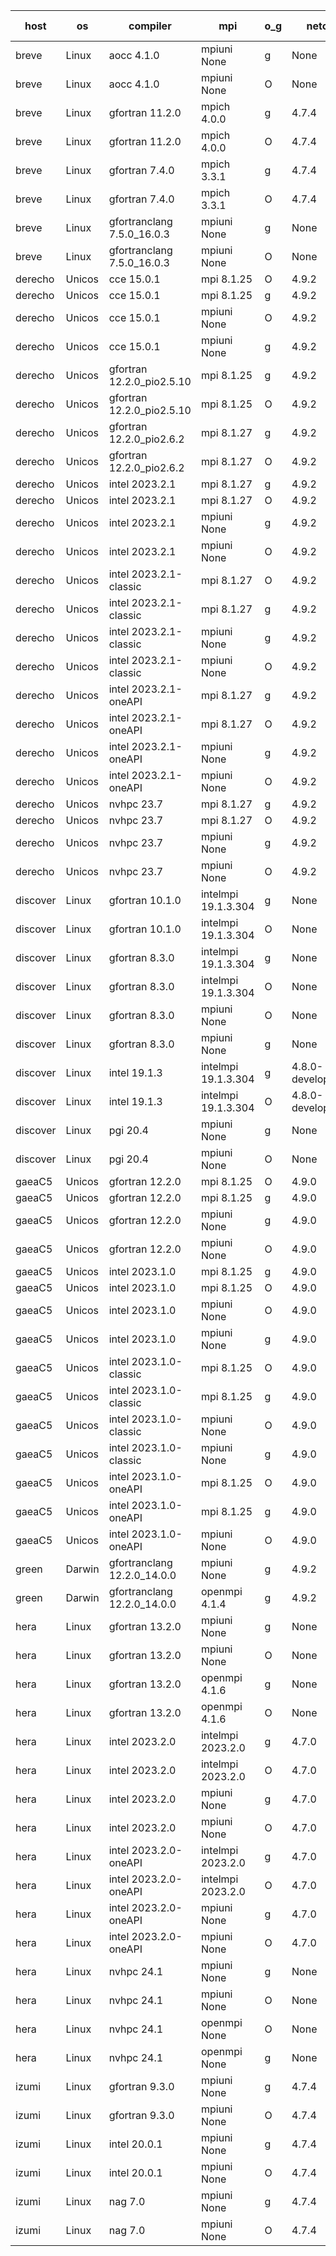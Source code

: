 

| host     | os       | compiler                              | mpi                      | o_g        | netcdf        | build       | u_pass          | u_fail          | s_pass            | s_fail            | e_pass             | e_fail             | nuopc_pass       | nuopc_fail       | artifacts link          |
|----------|----------|---------------------------------------|--------------------------|------------|---------------|-------------|-----------------|-----------------|-------------------|-------------------|--------------------|--------------------|------------------|------------------|-------------------------|
| breve | Linux | aocc 4.1.0 | mpiuni None  | g | None  | PASS | 12439 | 26 | 8 | 0 | 44 | 0 | None | None | <a href="https://github.com/esmf-org/esmf-test-artifacts/tree/7afe6c069dfbf63686963fd14061ad904ddd0c2f/feature_numa/aocc/4.1.0/g/mpiuni/None" target="_blank">7afe6c0</a> | 
| breve | Linux | aocc 4.1.0 | mpiuni None  | O | None  | PASS | 12439 | 26 | 8 | 0 | 44 | 0 | None | None | <a href="https://github.com/esmf-org/esmf-test-artifacts/tree/ba3a33f10b1fd2e4fb6f8c6ad5f02fef5a55c201/feature_numa/aocc/4.1.0/O/mpiuni/None" target="_blank">ba3a33f</a> | 
| breve | Linux | gfortran 11.2.0 | mpich 4.0.0  | g | 4.7.4  | PASS | 14133 | 0 | 50 | 0 | 81 | 0 | 51 | 0 | <a href="https://github.com/esmf-org/esmf-test-artifacts/tree/ac1d6c386b7e87bf9e79866c9e3813a0dc8739c2/feature_numa/gfortran/11.2.0/g/mpich/4.0.0" target="_blank">ac1d6c3</a> | 
| breve | Linux | gfortran 11.2.0 | mpich 4.0.0  | O | 4.7.4  | PASS | 14133 | 0 | 50 | 0 | 81 | 0 | 51 | 0 | <a href="https://github.com/esmf-org/esmf-test-artifacts/tree/77ea25990a7e5f022726c10728011b25228ba792/feature_numa/gfortran/11.2.0/O/mpich/4.0.0" target="_blank">77ea259</a> | 
| breve | Linux | gfortran 7.4.0 | mpich 3.3.1  | g | 4.7.4  | PASS | 14133 | 0 | 50 | 0 | 81 | 0 | 51 | 0 | <a href="https://github.com/esmf-org/esmf-test-artifacts/tree/67cb131796b3258ed512982f22c96b43a5ea5003/feature_numa/gfortran/7.4.0/g/mpich/3.3.1" target="_blank">67cb131</a> | 
| breve | Linux | gfortran 7.4.0 | mpich 3.3.1  | O | 4.7.4  | PASS | 14133 | 0 | 50 | 0 | 81 | 0 | 51 | 0 | <a href="https://github.com/esmf-org/esmf-test-artifacts/tree/44f0ca8c5277d04844fe6f902e834373b976ba4c/feature_numa/gfortran/7.4.0/O/mpich/3.3.1" target="_blank">44f0ca8</a> | 
| breve | Linux | gfortranclang 7.5.0_16.0.3 | mpiuni None  | g | None  | PASS | 12465 | 0 | 8 | 0 | 44 | 0 | None | None | <a href="https://github.com/esmf-org/esmf-test-artifacts/tree/2360fdd13b517173c78ad29a192f500ad302cabb/feature_numa/gfortranclang/7.5.0_16.0.3/g/mpiuni/None" target="_blank">2360fdd</a> | 
| breve | Linux | gfortranclang 7.5.0_16.0.3 | mpiuni None  | O | None  | PASS | 12465 | 0 | 8 | 0 | 44 | 0 | None | None | <a href="https://github.com/esmf-org/esmf-test-artifacts/tree/5a8d53ac101a920fdb82189de560bbd2049f6d50/feature_numa/gfortranclang/7.5.0_16.0.3/O/mpiuni/None" target="_blank">5a8d53a</a> | 
| derecho | Unicos | cce 15.0.1 | mpi 8.1.25  | O | 4.9.2  | PASS | 14054 | 79 | 50 | 0 | 81 | 0 | 51 | 0 | <a href="https://github.com/esmf-org/esmf-test-artifacts/tree/7c9576e4f8a78496f28fda656fed53cf2131748d/feature_numa/cce/15.0.1/O/mpi/8.1.25" target="_blank">7c9576e</a> | 
| derecho | Unicos | cce 15.0.1 | mpi 8.1.25  | g | 4.9.2  | PASS | 14057 | 76 | 50 | 0 | 81 | 0 | 51 | 0 | <a href="https://github.com/esmf-org/esmf-test-artifacts/tree/2521910ca1df43d51bc8188d7e5e1095e82f7aca/feature_numa/cce/15.0.1/g/mpi/8.1.25" target="_blank">2521910</a> | 
| derecho | Unicos | cce 15.0.1 | mpiuni None  | O | 4.9.2  | PASS | 12230 | 235 | 8 | 0 | 44 | 0 | None | None | <a href="https://github.com/esmf-org/esmf-test-artifacts/tree/882b4b5cfa79b654aad74489ba56d289bce53ee8/feature_numa/cce/15.0.1/O/mpiuni/None" target="_blank">882b4b5</a> | 
| derecho | Unicos | cce 15.0.1 | mpiuni None  | g | 4.9.2  | PASS | 12389 | 76 | 8 | 0 | 44 | 0 | None | None | <a href="https://github.com/esmf-org/esmf-test-artifacts/tree/cbadf4180c56ac9943b223d5a1addcbca0f20f3e/feature_numa/cce/15.0.1/g/mpiuni/None" target="_blank">cbadf41</a> | 
| derecho | Unicos | gfortran 12.2.0_pio2.5.10 | mpi 8.1.25  | g | 4.9.2  | PASS | 14133 | 0 | 50 | 0 | 81 | 0 | 51 | 0 | <a href="https://github.com/esmf-org/esmf-test-artifacts/tree/63a2bdf680a7b5d9a22f9163456533765a422576/feature_numa/gfortran/12.2.0_pio2.5.10/g/mpi/8.1.25" target="_blank">63a2bdf</a> | 
| derecho | Unicos | gfortran 12.2.0_pio2.5.10 | mpi 8.1.25  | O | 4.9.2  | PASS | 14133 | 0 | 50 | 0 | 81 | 0 | 51 | 0 | <a href="https://github.com/esmf-org/esmf-test-artifacts/tree/2d6c9728db55a95b44194014e5eb88b565cd4440/feature_numa/gfortran/12.2.0_pio2.5.10/O/mpi/8.1.25" target="_blank">2d6c972</a> | 
| derecho | Unicos | gfortran 12.2.0_pio2.6.2 | mpi 8.1.27  | g | 4.9.2  | PASS | 14133 | 0 | 50 | 0 | 81 | 0 | 51 | 0 | <a href="https://github.com/esmf-org/esmf-test-artifacts/tree/786ea0db3bd3e31ca4d13c1cef87553729720f72/feature_numa/gfortran/12.2.0_pio2.6.2/g/mpi/8.1.27" target="_blank">786ea0d</a> | 
| derecho | Unicos | gfortran 12.2.0_pio2.6.2 | mpi 8.1.27  | O | 4.9.2  | PASS | 14133 | 0 | 50 | 0 | 81 | 0 | 51 | 0 | <a href="https://github.com/esmf-org/esmf-test-artifacts/tree/1d09955eca027fb23748946b6e758d3a4a761522/feature_numa/gfortran/12.2.0_pio2.6.2/O/mpi/8.1.27" target="_blank">1d09955</a> | 
| derecho | Unicos | intel 2023.2.1 | mpi 8.1.27  | g | 4.9.2  | PASS | 14133 | 0 | 50 | 0 | 81 | 0 | 51 | 0 | <a href="https://github.com/esmf-org/esmf-test-artifacts/tree/da2a825d8b518dc99a296c46ee562c3c60d47e82/feature_numa/intel/2023.2.1/g/mpi/8.1.27" target="_blank">da2a825</a> | 
| derecho | Unicos | intel 2023.2.1 | mpi 8.1.27  | O | 4.9.2  | PASS | 14133 | 0 | 50 | 0 | 81 | 0 | 51 | 0 | <a href="https://github.com/esmf-org/esmf-test-artifacts/tree/433de7d3de322ddfe31e1d0682c479c09438842d/feature_numa/intel/2023.2.1/O/mpi/8.1.27" target="_blank">433de7d</a> | 
| derecho | Unicos | intel 2023.2.1 | mpiuni None  | g | 4.9.2  | PASS | 12465 | 0 | 8 | 0 | 44 | 0 | None | None | <a href="https://github.com/esmf-org/esmf-test-artifacts/tree/7ee207e7ebc5e49252bb124de51e18a06d7d29b1/feature_numa/intel/2023.2.1/g/mpiuni/None" target="_blank">7ee207e</a> | 
| derecho | Unicos | intel 2023.2.1 | mpiuni None  | O | 4.9.2  | PASS | 12465 | 0 | 8 | 0 | 44 | 0 | None | None | <a href="https://github.com/esmf-org/esmf-test-artifacts/tree/c5db941223a8611f5bdc22df9c0dca4f3e7bf67d/feature_numa/intel/2023.2.1/O/mpiuni/None" target="_blank">c5db941</a> | 
| derecho | Unicos | intel 2023.2.1-classic | mpi 8.1.27  | O | 4.9.2  | PASS | 14133 | 0 | 50 | 0 | 81 | 0 | 51 | 0 | <a href="https://github.com/esmf-org/esmf-test-artifacts/tree/7ac780532389b099af449f34e40b684952922151/feature_numa/intel/2023.2.1-classic/O/mpi/8.1.27" target="_blank">7ac7805</a> | 
| derecho | Unicos | intel 2023.2.1-classic | mpi 8.1.27  | g | 4.9.2  | PASS | 14133 | 0 | 50 | 0 | 81 | 0 | 51 | 0 | <a href="https://github.com/esmf-org/esmf-test-artifacts/tree/46516c827aadf21bb3c6d97faffe4df6bd2a9e59/feature_numa/intel/2023.2.1-classic/g/mpi/8.1.27" target="_blank">46516c8</a> | 
| derecho | Unicos | intel 2023.2.1-classic | mpiuni None  | g | 4.9.2  | PASS | 12465 | 0 | 8 | 0 | 44 | 0 | None | None | <a href="https://github.com/esmf-org/esmf-test-artifacts/tree/be9b35a4143543757f6f5bfd4e97acb512d903a2/feature_numa/intel/2023.2.1-classic/g/mpiuni/None" target="_blank">be9b35a</a> | 
| derecho | Unicos | intel 2023.2.1-classic | mpiuni None  | O | 4.9.2  | PASS | 12465 | 0 | 8 | 0 | 44 | 0 | None | None | <a href="https://github.com/esmf-org/esmf-test-artifacts/tree/44bc5b61b14390d8f0c769c06167721d43452043/feature_numa/intel/2023.2.1-classic/O/mpiuni/None" target="_blank">44bc5b6</a> | 
| derecho | Unicos | intel 2023.2.1-oneAPI | mpi 8.1.27  | g | 4.9.2  | PASS | 14133 | 0 | 50 | 0 | 81 | 0 | 51 | 0 | <a href="https://github.com/esmf-org/esmf-test-artifacts/tree/02c3436272da4e709914c5040a442b7fba71cabb/feature_numa/intel/2023.2.1-oneAPI/g/mpi/8.1.27" target="_blank">02c3436</a> | 
| derecho | Unicos | intel 2023.2.1-oneAPI | mpi 8.1.27  | O | 4.9.2  | PASS | 14133 | 0 | 49 | 1 | 81 | 0 | 51 | 0 | <a href="https://github.com/esmf-org/esmf-test-artifacts/tree/9998673776119e799d65e534ebc1abcb752c68b5/feature_numa/intel/2023.2.1-oneAPI/O/mpi/8.1.27" target="_blank">9998673</a> | 
| derecho | Unicos | intel 2023.2.1-oneAPI | mpiuni None  | g | 4.9.2  | PASS | 12465 | 0 | 8 | 0 | 44 | 0 | None | None | <a href="https://github.com/esmf-org/esmf-test-artifacts/tree/f06f287671db6ab62f183dd2c1d5d966efa78efd/feature_numa/intel/2023.2.1-oneAPI/g/mpiuni/None" target="_blank">f06f287</a> | 
| derecho | Unicos | intel 2023.2.1-oneAPI | mpiuni None  | O | 4.9.2  | PASS | 12465 | 0 | 8 | 0 | 44 | 0 | None | None | <a href="https://github.com/esmf-org/esmf-test-artifacts/tree/50cc010ae92d2cda2d42c278b4ff834eafda5d5c/feature_numa/intel/2023.2.1-oneAPI/O/mpiuni/None" target="_blank">50cc010</a> | 
| derecho | Unicos | nvhpc 23.7 | mpi 8.1.27  | g | 4.9.2  | PASS | 14133 | 0 | 50 | 0 | 81 | 0 | 51 | 0 | <a href="https://github.com/esmf-org/esmf-test-artifacts/tree/bf8fe51e0633d7c2ff910f7ae3a5a904ed7c9677/feature_numa/nvhpc/23.7/g/mpi/8.1.27" target="_blank">bf8fe51</a> | 
| derecho | Unicos | nvhpc 23.7 | mpi 8.1.27  | O | 4.9.2  | PASS | 14133 | 0 | 50 | 0 | 81 | 0 | 51 | 0 | <a href="https://github.com/esmf-org/esmf-test-artifacts/tree/e34914c8e6154bef2ce27d23bb594b8b355c7642/feature_numa/nvhpc/23.7/O/mpi/8.1.27" target="_blank">e34914c</a> | 
| derecho | Unicos | nvhpc 23.7 | mpiuni None  | g | 4.9.2  | PASS | 12465 | 0 | 8 | 0 | 44 | 0 | None | None | <a href="https://github.com/esmf-org/esmf-test-artifacts/tree/e60eea8008e637fb0841ec0a9d31d635cea05aed/feature_numa/nvhpc/23.7/g/mpiuni/None" target="_blank">e60eea8</a> | 
| derecho | Unicos | nvhpc 23.7 | mpiuni None  | O | 4.9.2  | PASS | 12465 | 0 | 8 | 0 | 44 | 0 | None | None | <a href="https://github.com/esmf-org/esmf-test-artifacts/tree/763239eefc56bfe122669cd1735c8f27606c1807/feature_numa/nvhpc/23.7/O/mpiuni/None" target="_blank">763239e</a> | 
| discover | Linux | gfortran 10.1.0 | intelmpi 19.1.3.304  | g | None  | PASS | 14118 | 15 | 50 | 0 | 81 | 0 | 51 | 0 | <a href="https://github.com/esmf-org/esmf-test-artifacts/tree/a250115b6c6829afa8c248ac513c2d1b448dd321/feature_numa/gfortran/10.1.0/g/intelmpi/19.1.3.304" target="_blank">a250115</a> | 
| discover | Linux | gfortran 10.1.0 | intelmpi 19.1.3.304  | O | None  | PASS | 14118 | 15 | 50 | 0 | 81 | 0 | 51 | 0 | <a href="https://github.com/esmf-org/esmf-test-artifacts/tree/38ed7e3b3ee8df97c7036b32673de0086d1d6951/feature_numa/gfortran/10.1.0/O/intelmpi/19.1.3.304" target="_blank">38ed7e3</a> | 
| discover | Linux | gfortran 8.3.0 | intelmpi 19.1.3.304  | g | None  | PASS | 14118 | 15 | 50 | 0 | 81 | 0 | 51 | 0 | <a href="https://github.com/esmf-org/esmf-test-artifacts/tree/bd4830b80f2e1b285143fec46937ba61c431ef51/feature_numa/gfortran/8.3.0/g/intelmpi/19.1.3.304" target="_blank">bd4830b</a> | 
| discover | Linux | gfortran 8.3.0 | intelmpi 19.1.3.304  | O | None  | PASS | 14118 | 15 | 50 | 0 | 81 | 0 | 51 | 0 | <a href="https://github.com/esmf-org/esmf-test-artifacts/tree/831402c7897c78600abcb835354d412d66ccb2da/feature_numa/gfortran/8.3.0/O/intelmpi/19.1.3.304" target="_blank">831402c</a> | 
| discover | Linux | gfortran 8.3.0 | mpiuni None  | O | None  | PASS | 12465 | 0 | 8 | 0 | 44 | 0 | None | None | <a href="https://github.com/esmf-org/esmf-test-artifacts/tree/f332b8cd97b22985a17d61e86c2c861af102318a/feature_numa/gfortran/8.3.0/O/mpiuni/None" target="_blank">f332b8c</a> | 
| discover | Linux | gfortran 8.3.0 | mpiuni None  | g | None  | PASS | 12465 | 0 | 8 | 0 | 44 | 0 | None | None | <a href="https://github.com/esmf-org/esmf-test-artifacts/tree/6ef86dd044e660f92d00d9a178db1353b506ba02/feature_numa/gfortran/8.3.0/g/mpiuni/None" target="_blank">6ef86dd</a> | 
| discover | Linux | intel 19.1.3 | intelmpi 19.1.3.304  | g | 4.8.0-development  | PASS | 14133 | 0 | 50 | 0 | 81 | 0 | 51 | 0 | <a href="https://github.com/esmf-org/esmf-test-artifacts/tree/009764561fc02fc757b67d4352e9ff970cc433ab/feature_numa/intel/19.1.3/g/intelmpi/19.1.3.304" target="_blank">0097645</a> | 
| discover | Linux | intel 19.1.3 | intelmpi 19.1.3.304  | O | 4.8.0-development  | PASS | 14133 | 0 | 50 | 0 | 81 | 0 | 51 | 0 | <a href="https://github.com/esmf-org/esmf-test-artifacts/tree/a76ec07b0b0bb59491ca4c5b594641da29db8107/feature_numa/intel/19.1.3/O/intelmpi/19.1.3.304" target="_blank">a76ec07</a> | 
| discover | Linux | pgi 20.4 | mpiuni None  | g | None  | PASS | 12465 | 0 | 8 | 0 | 44 | 0 | None | None | <a href="https://github.com/esmf-org/esmf-test-artifacts/tree/50aaf454c368b2830acfc8d2dd809ccdcf7bd5a5/feature_numa/pgi/20.4/g/mpiuni/None" target="_blank">50aaf45</a> | 
| discover | Linux | pgi 20.4 | mpiuni None  | O | None  | PASS | 12465 | 0 | 8 | 0 | 44 | 0 | None | None | <a href="https://github.com/esmf-org/esmf-test-artifacts/tree/a2340e28c162968d83380aa7a24e04286e866939/feature_numa/pgi/20.4/O/mpiuni/None" target="_blank">a2340e2</a> | 
| gaeaC5 | Unicos | gfortran 12.2.0 | mpi 8.1.25  | O | 4.9.0  | PASS | 14133 | 0 | 50 | 0 | 81 | 0 | 51 | 0 | <a href="https://github.com/esmf-org/esmf-test-artifacts/tree/022e42d09e366dc13b65fc76b334ddce63b0bd17/feature_numa/gfortran/12.2.0/O/mpi/8.1.25" target="_blank">022e42d</a> | 
| gaeaC5 | Unicos | gfortran 12.2.0 | mpi 8.1.25  | g | 4.9.0  | PASS | 14133 | 0 | 50 | 0 | 81 | 0 | 51 | 0 | <a href="https://github.com/esmf-org/esmf-test-artifacts/tree/5c07ec9229cd7eae703ebc5655bb53b4e5f2ca72/feature_numa/gfortran/12.2.0/g/mpi/8.1.25" target="_blank">5c07ec9</a> | 
| gaeaC5 | Unicos | gfortran 12.2.0 | mpiuni None  | g | 4.9.0  | PASS | 12465 | 0 | 8 | 0 | 44 | 0 | None | None | <a href="https://github.com/esmf-org/esmf-test-artifacts/tree/4ac4948bd542f2f70fb0bbb8471a16884638aefe/feature_numa/gfortran/12.2.0/g/mpiuni/None" target="_blank">4ac4948</a> | 
| gaeaC5 | Unicos | gfortran 12.2.0 | mpiuni None  | O | 4.9.0  | PASS | 12465 | 0 | 8 | 0 | 44 | 0 | None | None | <a href="https://github.com/esmf-org/esmf-test-artifacts/tree/260c336ce0bb08707d15be34e5bef6bd63ecdf9a/feature_numa/gfortran/12.2.0/O/mpiuni/None" target="_blank">260c336</a> | 
| gaeaC5 | Unicos | intel 2023.1.0 | mpi 8.1.25  | g | 4.9.0  | PASS | 14133 | 0 | 50 | 0 | 81 | 0 | 51 | 0 | <a href="https://github.com/esmf-org/esmf-test-artifacts/tree/bcf1921912fba818ad0b0c860c4e1ed25ce4de0a/feature_numa/intel/2023.1.0/g/mpi/8.1.25" target="_blank">bcf1921</a> | 
| gaeaC5 | Unicos | intel 2023.1.0 | mpi 8.1.25  | O | 4.9.0  | PASS | 14133 | 0 | 50 | 0 | 81 | 0 | 51 | 0 | <a href="https://github.com/esmf-org/esmf-test-artifacts/tree/54759cf4e31b39bd2e9015deb27d9d48de62ef00/feature_numa/intel/2023.1.0/O/mpi/8.1.25" target="_blank">54759cf</a> | 
| gaeaC5 | Unicos | intel 2023.1.0 | mpiuni None  | O | 4.9.0  | PASS | 12465 | 0 | 8 | 0 | 44 | 0 | None | None | <a href="https://github.com/esmf-org/esmf-test-artifacts/tree/dbd0f9845f39e8fc95e48e81de959bf04457871d/feature_numa/intel/2023.1.0/O/mpiuni/None" target="_blank">dbd0f98</a> | 
| gaeaC5 | Unicos | intel 2023.1.0 | mpiuni None  | g | 4.9.0  | PASS | 12465 | 0 | 8 | 0 | 44 | 0 | None | None | <a href="https://github.com/esmf-org/esmf-test-artifacts/tree/5efc3ca34dea7930b7a48442694765f3a4264433/feature_numa/intel/2023.1.0/g/mpiuni/None" target="_blank">5efc3ca</a> | 
| gaeaC5 | Unicos | intel 2023.1.0-classic | mpi 8.1.25  | O | 4.9.0  | PASS | 14133 | 0 | 50 | 0 | 81 | 0 | 51 | 0 | <a href="https://github.com/esmf-org/esmf-test-artifacts/tree/995570ef8de54d9193b54a968d6da0757199dbab/feature_numa/intel/2023.1.0-classic/O/mpi/8.1.25" target="_blank">995570e</a> | 
| gaeaC5 | Unicos | intel 2023.1.0-classic | mpi 8.1.25  | g | 4.9.0  | PASS | 14133 | 0 | 50 | 0 | 81 | 0 | 51 | 0 | <a href="https://github.com/esmf-org/esmf-test-artifacts/tree/70f9e62722d2b5c952ea104710c8b1a4e627acf3/feature_numa/intel/2023.1.0-classic/g/mpi/8.1.25" target="_blank">70f9e62</a> | 
| gaeaC5 | Unicos | intel 2023.1.0-classic | mpiuni None  | O | 4.9.0  | PASS | 12465 | 0 | 8 | 0 | 44 | 0 | None | None | <a href="https://github.com/esmf-org/esmf-test-artifacts/tree/ea321afe24e8eacece4b24a1e0725391d4d5fee0/feature_numa/intel/2023.1.0-classic/O/mpiuni/None" target="_blank">ea321af</a> | 
| gaeaC5 | Unicos | intel 2023.1.0-classic | mpiuni None  | g | 4.9.0  | PASS | 12465 | 0 | 8 | 0 | 44 | 0 | None | None | <a href="https://github.com/esmf-org/esmf-test-artifacts/tree/70f53d9aaa00af468528af9598de83f730496c81/feature_numa/intel/2023.1.0-classic/g/mpiuni/None" target="_blank">70f53d9</a> | 
| gaeaC5 | Unicos | intel 2023.1.0-oneAPI | mpi 8.1.25  | O | 4.9.0  | PASS | 14133 | 0 | 49 | 1 | 81 | 0 | 41 | 10 | <a href="https://github.com/esmf-org/esmf-test-artifacts/tree/3eb8e524a8c2bbde7b083433be59bbd0a3641fab/feature_numa/intel/2023.1.0-oneAPI/O/mpi/8.1.25" target="_blank">3eb8e52</a> | 
| gaeaC5 | Unicos | intel 2023.1.0-oneAPI | mpi 8.1.25  | g | 4.9.0  | PASS | 14133 | 0 | 50 | 0 | 81 | 0 | 41 | 10 | <a href="https://github.com/esmf-org/esmf-test-artifacts/tree/0763d09b9265fd685a7e909fe7d5e4885c77acb7/feature_numa/intel/2023.1.0-oneAPI/g/mpi/8.1.25" target="_blank">0763d09</a> | 
| gaeaC5 | Unicos | intel 2023.1.0-oneAPI | mpiuni None  | O | 4.9.0  | PASS | 12465 | 0 | 8 | 0 | 44 | 0 | None | None | <a href="https://github.com/esmf-org/esmf-test-artifacts/tree/9b0643f2fa2d09616fc71fa2bfd6f7d922c98f44/feature_numa/intel/2023.1.0-oneAPI/O/mpiuni/None" target="_blank">9b0643f</a> | 
| green | Darwin | gfortranclang 12.2.0_14.0.0 | mpiuni None  | g | 4.9.2  | PASS | 12465 | 0 | 8 | 0 | 44 | 0 | None | None | <a href="https://github.com/esmf-org/esmf-test-artifacts/tree/0395fa8c6a96a90f56540647c57854334acd4af3/feature_numa/gfortranclang/12.2.0_14.0.0/g/mpiuni/None" target="_blank">0395fa8</a> | 
| green | Darwin | gfortranclang 12.2.0_14.0.0 | openmpi 4.1.4  | g | 4.9.2  | PASS | 14133 | 0 | 50 | 0 | 81 | 0 | 51 | 0 | <a href="https://github.com/esmf-org/esmf-test-artifacts/tree/a947aed74d1485d989cab6bbc14124b7b0b52ce9/feature_numa/gfortranclang/12.2.0_14.0.0/g/openmpi/4.1.4" target="_blank">a947aed</a> | 
| hera | Linux | gfortran 13.2.0 | mpiuni None  | g | None  | PASS | 12465 | 0 | 8 | 0 | 44 | 0 | None | None | <a href="https://github.com/esmf-org/esmf-test-artifacts/tree/c5a38135e9dd8f2e5e5134d755d806a20199b932/feature_numa/gfortran/13.2.0/g/mpiuni/None" target="_blank">c5a3813</a> | 
| hera | Linux | gfortran 13.2.0 | mpiuni None  | O | None  | PASS | 12465 | 0 | 8 | 0 | 44 | 0 | None | None | <a href="https://github.com/esmf-org/esmf-test-artifacts/tree/6f36d1d48fb334a8eab19bc3128dc3d0d26c2b6e/feature_numa/gfortran/13.2.0/O/mpiuni/None" target="_blank">6f36d1d</a> | 
| hera | Linux | gfortran 13.2.0 | openmpi 4.1.6  | g | None  | PASS | 14133 | 0 | 50 | 0 | 81 | 0 | 51 | 0 | <a href="https://github.com/esmf-org/esmf-test-artifacts/tree/27f22262cc81ab27b91d19a73906649308a42286/feature_numa/gfortran/13.2.0/g/openmpi/4.1.6" target="_blank">27f2226</a> | 
| hera | Linux | gfortran 13.2.0 | openmpi 4.1.6  | O | None  | PASS | 14133 | 0 | 50 | 0 | 81 | 0 | 51 | 0 | <a href="https://github.com/esmf-org/esmf-test-artifacts/tree/1bc520a7e76e1a84dcd680dc2dd091486aa1b794/feature_numa/gfortran/13.2.0/O/openmpi/4.1.6" target="_blank">1bc520a</a> | 
| hera | Linux | intel 2023.2.0 | intelmpi 2023.2.0  | g | 4.7.0  | PASS | 14133 | 0 | 50 | 0 | 81 | 0 | 51 | 0 | <a href="https://github.com/esmf-org/esmf-test-artifacts/tree/4a146a5c389fa46ac846677a25fd3e041c2e82c2/feature_numa/intel/2023.2.0/g/intelmpi/2023.2.0" target="_blank">4a146a5</a> | 
| hera | Linux | intel 2023.2.0 | intelmpi 2023.2.0  | O | 4.7.0  | PASS | 14133 | 0 | 50 | 0 | 81 | 0 | 51 | 0 | <a href="https://github.com/esmf-org/esmf-test-artifacts/tree/79e2a8c97d467f45d93051f4507891528ae21902/feature_numa/intel/2023.2.0/O/intelmpi/2023.2.0" target="_blank">79e2a8c</a> | 
| hera | Linux | intel 2023.2.0 | mpiuni None  | g | 4.7.0  | PASS | 12465 | 0 | 8 | 0 | 44 | 0 | None | None | <a href="https://github.com/esmf-org/esmf-test-artifacts/tree/3b29669451a61743d4713378f646247de2487ea9/feature_numa/intel/2023.2.0/g/mpiuni/None" target="_blank">3b29669</a> | 
| hera | Linux | intel 2023.2.0 | mpiuni None  | O | 4.7.0  | PASS | 12465 | 0 | 8 | 0 | 44 | 0 | None | None | <a href="https://github.com/esmf-org/esmf-test-artifacts/tree/4af3ca2e0a7912cfeeb1c7763b818e14c080c3e3/feature_numa/intel/2023.2.0/O/mpiuni/None" target="_blank">4af3ca2</a> | 
| hera | Linux | intel 2023.2.0-oneAPI | intelmpi 2023.2.0  | g | 4.7.0  | PASS | 14133 | 0 | 50 | 0 | 81 | 0 | 51 | 0 | <a href="https://github.com/esmf-org/esmf-test-artifacts/tree/f446867416679ce053686214508e7f27389a2a39/feature_numa/intel/2023.2.0-oneAPI/g/intelmpi/2023.2.0" target="_blank">f446867</a> | 
| hera | Linux | intel 2023.2.0-oneAPI | intelmpi 2023.2.0  | O | 4.7.0  | PASS | 14133 | 0 | 49 | 1 | 81 | 0 | 51 | 0 | <a href="https://github.com/esmf-org/esmf-test-artifacts/tree/f0ea70ce881c91728749ad094475e3c960f8e4f0/feature_numa/intel/2023.2.0-oneAPI/O/intelmpi/2023.2.0" target="_blank">f0ea70c</a> | 
| hera | Linux | intel 2023.2.0-oneAPI | mpiuni None  | g | 4.7.0  | PASS | 12465 | 0 | 8 | 0 | 44 | 0 | None | None | <a href="https://github.com/esmf-org/esmf-test-artifacts/tree/e46b3b0c54d7b78ccb2856d6a4e5c69e7144e62f/feature_numa/intel/2023.2.0-oneAPI/g/mpiuni/None" target="_blank">e46b3b0</a> | 
| hera | Linux | intel 2023.2.0-oneAPI | mpiuni None  | O | 4.7.0  | PASS | 12465 | 0 | 8 | 0 | 44 | 0 | None | None | <a href="https://github.com/esmf-org/esmf-test-artifacts/tree/e78edb2afa4f5834bc92ca346d0ff956765275f6/feature_numa/intel/2023.2.0-oneAPI/O/mpiuni/None" target="_blank">e78edb2</a> | 
| hera | Linux | nvhpc 24.1 | mpiuni None  | g | None  | PASS | 12465 | 0 | 8 | 0 | 44 | 0 | None | None | <a href="https://github.com/esmf-org/esmf-test-artifacts/tree/087563f04f5c5b0848bf4e04d3765b632d0b0cd0/feature_numa/nvhpc/24.1/g/mpiuni/None" target="_blank">087563f</a> | 
| hera | Linux | nvhpc 24.1 | mpiuni None  | O | None  | PASS | 12465 | 0 | 8 | 0 | 44 | 0 | None | None | <a href="https://github.com/esmf-org/esmf-test-artifacts/tree/c100cad0a88802b07fb6ab891aa2152b17dc87ad/feature_numa/nvhpc/24.1/O/mpiuni/None" target="_blank">c100cad</a> | 
| hera | Linux | nvhpc 24.1 | openmpi None  | O | None  | PASS | 14133 | 0 | 50 | 0 | 81 | 0 | 51 | 0 | <a href="https://github.com/esmf-org/esmf-test-artifacts/tree/4b7129d3d297428f78a6921ea5f7253680fffbc7/feature_numa/nvhpc/24.1/O/openmpi/None" target="_blank">4b7129d</a> | 
| hera | Linux | nvhpc 24.1 | openmpi None  | g | None  | PASS | 14133 | 0 | 50 | 0 | 81 | 0 | 51 | 0 | <a href="https://github.com/esmf-org/esmf-test-artifacts/tree/b36b255fcb1696bafe536bc6e70a9ab987668929/feature_numa/nvhpc/24.1/g/openmpi/None" target="_blank">b36b255</a> | 
| izumi | Linux | gfortran 9.3.0 | mpiuni None  | g | 4.7.4  | PASS | 12465 | 0 | 8 | 0 | 44 | 0 | None | None | <a href="https://github.com/esmf-org/esmf-test-artifacts/tree/d691ef4f39a1ff2f484b746e5f20cab545e48521/feature_numa/gfortran/9.3.0/g/mpiuni/None" target="_blank">d691ef4</a> | 
| izumi | Linux | gfortran 9.3.0 | mpiuni None  | O | 4.7.4  | PASS | 12465 | 0 | 8 | 0 | 44 | 0 | None | None | <a href="https://github.com/esmf-org/esmf-test-artifacts/tree/39540c8ac0f8ce1d684dbd5f7abe96f9fb15af9d/feature_numa/gfortran/9.3.0/O/mpiuni/None" target="_blank">39540c8</a> | 
| izumi | Linux | intel 20.0.1 | mpiuni None  | g | 4.7.4  | PASS | 12465 | 0 | 8 | 0 | 44 | 0 | None | None | <a href="https://github.com/esmf-org/esmf-test-artifacts/tree/b100788b7f6dc89394678b042086710059fcbfe5/feature_numa/intel/20.0.1/g/mpiuni/None" target="_blank">b100788</a> | 
| izumi | Linux | intel 20.0.1 | mpiuni None  | O | 4.7.4  | PASS | 12465 | 0 | 8 | 0 | 44 | 0 | None | None | <a href="https://github.com/esmf-org/esmf-test-artifacts/tree/574ab5f02124adf5bcd646cd46d2340154548158/feature_numa/intel/20.0.1/O/mpiuni/None" target="_blank">574ab5f</a> | 
| izumi | Linux | nag 7.0 | mpiuni None  | g | 4.7.4  | PASS | 12394 | 71 | 8 | 0 | 44 | 0 | None | None | <a href="https://github.com/esmf-org/esmf-test-artifacts/tree/365fe6840ceb6b8921e771527358329eb564ad42/feature_numa/nag/7.0/g/mpiuni/None" target="_blank">365fe68</a> | 
| izumi | Linux | nag 7.0 | mpiuni None  | O | 4.7.4  | PASS | 12465 | 0 | 8 | 0 | 44 | 0 | None | None | <a href="https://github.com/esmf-org/esmf-test-artifacts/tree/069ace6f7a8d7bf6366b7f8be6937dc4393faabf/feature_numa/nag/7.0/O/mpiuni/None" target="_blank">069ace6</a> | 
